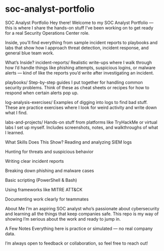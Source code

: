 # soc-analyst-portfolio
SOC Analyst Portfolio
Hey there! Welcome to my SOC Analyst Portfolio — this is where I share the hands-on stuff I’ve been working on to get ready for a real Security Operations Center role.

Inside, you’ll find everything from sample incident reports to playbooks and labs that show how I approach threat detection, incident response, and general blue team work.

What’s Inside?
incident-reports/
Realistic write-ups where I walk through how I’d handle things like phishing attempts, suspicious logins, or malware alerts — kind of like the reports you’d write after investigating an incident.

playbooks/
Step-by-step guides I put together for handling common security problems. Think of these as cheat sheets or recipes for how to respond when certain alerts pop up.

log-analysis-exercises/
Examples of digging into logs to find bad stuff. These are practice exercises where I look for weird activity and write down what I find.

labs-and-projects/
Hands-on stuff from platforms like TryHackMe or virtual labs I set up myself. Includes screenshots, notes, and walkthroughs of what I learned.

What Skills Does This Show?
Reading and analyzing SIEM logs

Hunting for threats and suspicious behavior

Writing clear incident reports

Breaking down phishing and malware cases

Basic scripting (PowerShell & Bash)

Using frameworks like MITRE ATT&CK

Documenting work clearly for teammates

About Me
I’m an aspiring SOC analyst who’s passionate about cybersecurity and learning all the things that keep companies safe. This repo is my way of showing I’m serious about the work and ready to jump in.

A Few Notes
Everything here is practice or simulated — no real company data.

I’m always open to feedback or collaboration, so feel free to reach out!
